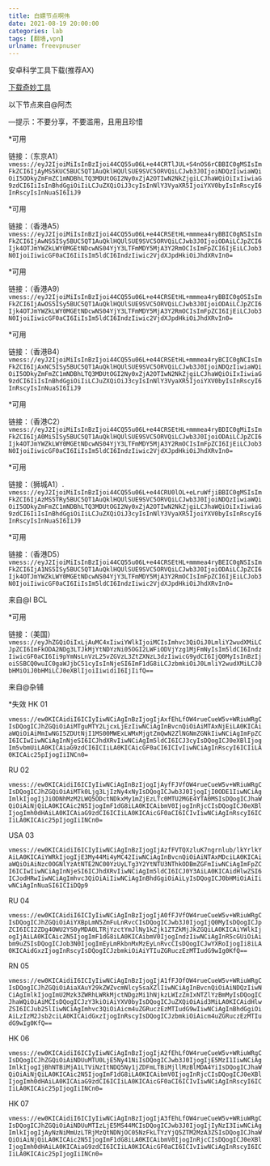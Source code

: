 ```yaml
---
title: 白嫖节点啊伟
date: 2021-08-19 20:00:00
categories: lab
tags: [翻墙,vpn]
urlname: freevpnuser
---
```

安卓科学工具下载(推荐AX)

[下载奇妙工具](https://imgblz.cn/AliCOS/%E5%B7%A5%E5%85%B7/%E7%A7%91%E7%BD%91/  "下载")

以下节点来自@阿杰

—提示：不要分享，不要滥用，且用且珍惜

*可用

链接：（东京A1）
`vmess://eyJ2IjoiMiIsInBzIjoi44CQ55u06L+e44CRTlJUL+S4nOS6rCBBIC0gMSIsImFkZCI6IjAyMS5KUC5BUC5QT1AuQklHQUlSUE9SVC5ORVQiLCJwb3J0IjoiNDQzIiwiaWQiOiI5ODkyZmFmZC1mNDBhLTQ3MDUtOGI2Ny0xZjA2OTIwN2NkZjgiLCJhaWQiOiIxIiwiaG9zdCI6IiIsInBhdGgiOiIiLCJuZXQiOiJ3cyIsInNlY3VyaXR5IjoiYXV0byIsInRscyI6InRscyIsInNuaSI6IiJ9`

*可用

链接：（香港A5）
`vmess://eyJ2IjoiMiIsInBzIjoi44CQ55u06L+e44CRSEtHL+mmmea4ryBBIC0gNSIsImFkZCI6IjAwNS5ISy5BUC5QT1AuQklHQUlSUE9SVC5ORVQiLCJwb3J0IjoiODAiLCJpZCI6Ijk4OTJmYWZkLWY0MGEtNDcwNS04YjY3LTFmMDY5MjA3Y2RmOCIsImFpZCI6IjEiLCJob3N0IjoiIiwicGF0aCI6IiIsIm5ldCI6IndzIiwic2VjdXJpdHkiOiJhdXRvIn0=`

*可用

链接：（香港A9）
`vmess://eyJ2IjoiMiIsInBzIjoi44CQ55u06L+e44CRSEtHL+mmmea4ryBBIC0gOSIsImFkZCI6IjAwOS5ISy5BUC5QT1AuQklHQUlSUE9SVC5ORVQiLCJwb3J0IjoiODAiLCJpZCI6Ijk4OTJmYWZkLWY0MGEtNDcwNS04YjY3LTFmMDY5MjA3Y2RmOCIsImFpZCI6IjEiLCJob3N0IjoiIiwicGF0aCI6IiIsIm5ldCI6IndzIiwic2VjdXJpdHkiOiJhdXRvIn0=`

*可用

链接：（香港B4）
`vmess://eyJ2IjoiMiIsInBzIjoi44CQ55u06L+e44CRSEtHL+mmmea4ryBCIC0gNCIsImFkZCI6IjAxNC5ISy5BUC5QT1AuQklHQUlSUE9SVC5ORVQiLCJwb3J0IjoiNDQzIiwiaWQiOiI5ODkyZmFmZC1mNDBhLTQ3MDUtOGI2Ny0xZjA2OTIwN2NkZjgiLCJhaWQiOiIxIiwiaG9zdCI6IiIsInBhdGgiOiIiLCJuZXQiOiJ3cyIsInNlY3VyaXR5IjoiYXV0byIsInRscyI6InRscyIsInNuaSI6IiJ9`

*可用

链接：（香港C2）
`vmess://eyJ2IjoiMiIsInBzIjoi44CQ55u06L+e44CRSEtHL+mmmea4ryBDIC0gMiIsImFkZCI6IjA0Mi5ISy5BUC5QT1AuQklHQUlSUE9SVC5ORVQiLCJwb3J0IjoiODAiLCJpZCI6Ijk4OTJmYWZkLWY0MGEtNDcwNS04YjY3LTFmMDY5MjA3Y2RmOCIsImFpZCI6IjEiLCJob3N0IjoiIiwicGF0aCI6IiIsIm5ldCI6IndzIiwic2VjdXJpdHkiOiJhdXRvIn0=`

*可用

链接：（狮城A1）.
`vmess://eyJ2IjoiMiIsInBzIjoi44CQ55u06L+e44CRU0lOL+eLruWfjiBBIC0gMSIsImFkZCI6IjAzMS5TRy5BUC5QT1AuQklHQUlSUE9SVC5ORVQiLCJwb3J0IjoiNDQzIiwiaWQiOiI5ODkyZmFmZC1mNDBhLTQ3MDUtOGI2Ny0xZjA2OTIwN2NkZjgiLCJhaWQiOiIxIiwiaG9zdCI6IiIsInBhdGgiOiIiLCJuZXQiOiJ3cyIsInNlY3VyaXR5IjoiYXV0byIsInRscyI6InRscyIsInNuaSI6IiJ9`

*可用

链接：（香港D5）
`vmess://eyJ2IjoiMiIsInBzIjoi44CQ55u06L+e44CRSEtHL+mmmea4ryBEIC0gNSIsImFkZCI6IjA1NS5ISy5BUC5QT1AuQklHQUlSUE9SVC5ORVQiLCJwb3J0IjoiODAiLCJpZCI6Ijk4OTJmYWZkLWY0MGEtNDcwNS04YjY3LTFmMDY5MjA3Y2RmOCIsImFpZCI6IjEiLCJob3N0IjoiIiwicGF0aCI6IiIsIm5ldCI6IndzIiwic2VjdXJpdHkiOiJhdXRvIn0=`

来自@I BCL

*可用

链接：（美国）
`vmess://eyJhZGQiOiIxLjAuMC4xIiwiYWlkIjoiMCIsImhvc3QiOiJ0LmliY2wudXMiLCJpZCI6ImFkODA2NDg3LTJkMjYtNDYzNi05OGI2LWFiODVjYzg1MjFmNyIsIm5ldCI6IndzIiwicGF0aCI6Ii9pYmNsLnVzL25vZGVzL3ZtZXNzL3dzIiwicG9ydCI6IjQ0MyIsInBzIjoiSSBCQ0wuIC0gaWJjbC51cyIsInNjeSI6ImF1dG8iLCJzbmkiOiJ0LmliY2wudXMiLCJ0bHMiOiJ0bHMiLCJ0eXBlIjoiIiwidiI6IjIifQ==`

来自@杂铺

*失效
HK 01

`vmess://ew0KICAidiI6ICIyIiwNCiAgInBzIjogIjAxfEhLfOW4rueCueW5v+WRiuWRgCIsDQogICJhZGQiOiAiMTguMTY2LjcxLjEzIiwNCiAgInBvcnQiOiAiMTAxNjEiLA0KICAiaWQiOiAiMmIwNGI5ZDUtNjI1MS00MWExLWMxMjgtZmQwN2ZlNGNmZGNkIiwNCiAgImFpZCI6ICIwIiwNCiAgInNjeSI6ICJhdXRvIiwNCiAgIm5ldCI6ICJ3cyIsDQogICJ0eXBlIjogIm5vbmUiLA0KICAiaG9zdCI6ICIiLA0KICAicGF0aCI6ICIvIiwNCiAgInRscyI6ICIiLA0KICAic25pIjogIiINCn0=`

RU 02

`vmess://ew0KICAidiI6ICIyIiwNCiAgInBzIjogIjAyfFJVfOW4rueCueW5v+WRiuWRgCIsDQogICJhZGQiOiAiMTk0Ljg3LjIzNy4xNyIsDQogICJwb3J0IjogIjI0ODE1IiwNCiAgImlkIjogIjJiODNhMzM2LWQ5ODctNDkxMy1mZjEzLTc0MTU2MGE4YTA0MSIsDQogICJhaWQiOiAiNjQiLA0KICAic2N5IjogImF1dG8iLA0KICAibmV0IjogInRjcCIsDQogICJ0eXBlIjogImh0dHAiLA0KICAiaG9zdCI6ICIiLA0KICAicGF0aCI6ICIvIiwNCiAgInRscyI6ICIiLA0KICAic25pIjogIiINCn0=`

USA 03

`vmess://ew0KICAidiI6ICIyIiwNCiAgInBzIjogIjAzfFVTQXzluK7ngrnlub/lkYrlkYAiLA0KICAiYWRkIjogIjE3My44Mi4yMC42IiwNCiAgInBvcnQiOiAiNTAxMDciLA0KICAiaWQiOiAiNzc0OGNlYzAtNTE2NC00YzUyLTg3Y2YtNTU3NThkODBmZGFmIiwNCiAgImFpZCI6ICIwIiwNCiAgInNjeSI6ICJhdXRvIiwNCiAgIm5ldCI6ICJ0Y3AiLA0KICAidHlwZSI6ICJodHRwIiwNCiAgImhvc3QiOiAiIiwNCiAgInBhdGgiOiAiLyIsDQogICJ0bHMiOiAiIiwNCiAgInNuaSI6ICIiDQp9`

RU 04

`vmess://ew0KICAidiI6ICIyIiwNCiAgInBzIjogIjA0fFJVfOW4rueCueW5v+WRiuWRgCIsDQogICJhZGQiOiAiYXBpLmN5ZmFuLnRvcCIsDQogICJwb3J0IjogIjQ0MyIsDQogICJpZCI6ICI2ZDg4OWU2YS0yMDA0LTRjYzctYmJlNy1kZjk1ZTZkMjJkZGQiLA0KICAiYWlkIjogIjAiLA0KICAic2N5IjogImF1dG8iLA0KICAibmV0IjogIndzIiwNCiAgInR5cGUiOiAibm9uZSIsDQogICJob3N0IjogImEyLmRkbnMxMzEyLnRvcCIsDQogICJwYXRoIjogIi8iLA0KICAidGxzIjogInRscyIsDQogICJzbmkiOiAiYTIuZGRuczEzMTIudG9wIg0KfQ==`

RN 05

`vmess://ew0KICAidiI6ICIyIiwNCiAgInBzIjogIjA1fFJOfOW4rueCueW5v+WRiuWRgCIsDQogICJhZGQiOiAiaXAuY29kZWZvcmNlcy5saXZlIiwNCiAgInBvcnQiOiAiNDQzIiwNCiAgImlkIjogImU2Mzk3ZWRhLWRkMjctNDgzMi1hNjkzLWIzZmIxNTZlYzBmMyIsDQogICJhaWQiOiAiMCIsDQogICJzY3kiOiAiYXV0byIsDQogICJuZXQiOiAid3MiLA0KICAidHlwZSI6ICJub25lIiwNCiAgImhvc3QiOiAicm4uZGRuczEzMTIudG9wIiwNCiAgInBhdGgiOiAiLzIzM2Jsb2ciLA0KICAidGxzIjogInRscyIsDQogICJzbmkiOiAicm4uZGRuczEzMTIudG9wIg0KfQ==`

HK 06

`vmess://ew0KICAidiI6ICIyIiwNCiAgInBzIjogIjA2fEhLfOW4rueCueW5v+WRiuWRgCIsDQogICJhZGQiOiAiNDUuMTU0LjE5Ny41NiIsDQogICJwb3J0IjogIjE5MzI1IiwNCiAgImlkIjogIjBhNTBiMjA1LTViNzItNDQ5Ny1jZDFmLTBiMjllMzBlMDA4YiIsDQogICJhaWQiOiAiNjQiLA0KICAic2N5IjogImF1dG8iLA0KICAibmV0IjogInRjcCIsDQogICJ0eXBlIjogImh0dHAiLA0KICAiaG9zdCI6ICIiLA0KICAicGF0aCI6ICIvIiwNCiAgInRscyI6ICIiLA0KICAic25pIjogIiINCn0=`

HK 07

`vmess://ew0KICAidiI6ICIyIiwNCiAgInBzIjogIjA3fEhLfOW4rueCueW5v+WRiuWRgCIsDQogICJhZGQiOiAiNDUuMTIzLjE5MS44MCIsDQogICJwb3J0IjogIjIyNzI3IiwNCiAgImlkIjogIjAyNzNiMmUzLTRjMzQtNDNjOC05NzFkLTYzYjQ5ZTM2MzA3ZSIsDQogICJhaWQiOiAiNjQiLA0KICAic2N5IjogImF1dG8iLA0KICAibmV0IjogInRjcCIsDQogICJ0eXBlIjogImh0dHAiLA0KICAiaG9zdCI6ICIiLA0KICAicGF0aCI6ICIvIiwNCiAgInRscyI6ICIiLA0KICAic25pIjogIiINCn0=`